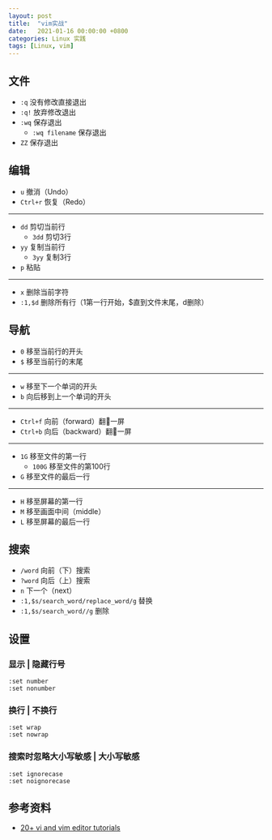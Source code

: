 ```yaml
---
layout: post
title:  "vim实战"
date:   2021-01-16 00:00:00 +0800
categories: Linux 实践
tags: [Linux, vim]
---
```


## 文件
* ```:q``` 没有修改直接退出
* ```:q!``` 放弃修改退出
* ```:wq``` 保存退出
    * ```:wq filename``` 保存退出
* ```ZZ``` 保存退出


## 编辑
* ```u``` 撤消（Undo）
* ```Ctrl+r``` 恢复（Redo）
---
* ```dd``` 剪切当前行
    * ```3dd``` 剪切3行
* ```yy``` 复制当前行
    * ```3yy``` 复制3行
* ```p``` 粘贴
---
* ```x``` 删除当前字符
* ```:1,$d``` 删除所有行（1第一行开始，$直到文件末尾，d删除）


## 导航
* ```0``` 移至当前行的开头
* ```$``` 移至当前行的末尾
---
* ```w``` 移至下一个单词的开头
* ```b``` 向后移到上一个单词的开头
---
* ```Ctrl+f``` 向前（forward）翻一屏
* ```Ctrl+b``` 向后（backward）翻一屏
---
* ```1G``` 移至文件的第一行
    * ```100G``` 移至文件的第100行
* ```G``` 移至文件的最后一行
---
* ```H``` 移至屏幕的第一行
* ```M``` 移至画面中间（middle）
* ```L``` 移至屏幕的最后一行


## 搜索
* ```/word``` 向前（下）搜索
* ```?word``` 向后（上）搜索
* ```n``` 下一个（next）
* ```:1,$s/search_word/replace_word/g``` 替换
* ```:1,$s/search_word//g``` 删除


## 设置
### 显示 | 隐藏行号
```
:set number
:set nonumber
```

### 换行 | 不换行
```
:set wrap
:set nowrap
```

### 搜索时忽略大小写敏感 | 大小写敏感
```
:set ignorecase
:set noignorecase
```


## 参考资料
* [20+ vi and vim editor tutorials](http://alvinalexander.com/linux/vi-vim-editor-tutorials-collection/)
